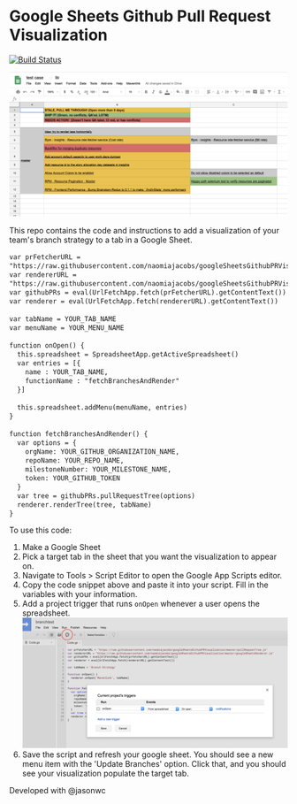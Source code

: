 # Google Sheets Github Pull Request Visualization

[![Build Status](https://travis-ci.org/naomiajacobs/googleSheetsGithubPRVisualization.svg?branch=master)](https://travis-ci.org/naomiajacobs/googleSheetsGithubPRVisualization)

![Visualization Screenshot](screenshots/visualization.png?raw=true)

This repo contains the code and instructions to add a visualization of your team's branch strategy to a tab in a Google Sheet.

```
var prFetcherURL = "https://raw.githubusercontent.com/naomiajacobs/googleSheetsGithubPRVisualization/master/pullRequestTree.js"
var rendererURL = "https://raw.githubusercontent.com/naomiajacobs/googleSheetsGithubPRVisualization/master/googleSheetsRenderer.js"
var githubPRs = eval(UrlFetchApp.fetch(prFetcherURL).getContentText())
var renderer = eval(UrlFetchApp.fetch(rendererURL).getContentText())

var tabName = YOUR_TAB_NAME
var menuName = YOUR_MENU_NAME

function onOpen() {
  this.spreadsheet = SpreadsheetApp.getActiveSpreadsheet()
  var entries = [{
    name : YOUR_TAB_NAME,
    functionName : "fetchBranchesAndRender"
  }]

  this.spreadsheet.addMenu(menuName, entries)
}

function fetchBranchesAndRender() {
  var options = {
    orgName: YOUR_GITHUB_ORGANIZATION_NAME,
    repoName: YOUR_REPO_NAME,
    milestoneNumber: YOUR_MILESTONE_NAME,
    token: YOUR_GITHUB_TOKEN
  }
  var tree = githubPRs.pullRequestTree(options)
  renderer.renderTree(tree, tabName)
}
```

To use this code:
1. Make a Google Sheet
2. Pick a target tab in the sheet that you want the visualization to appear on.
3. Navigate to Tools > Script Editor to open the Google App Scripts editor.
4. Copy the code snippet above and paste it into your script. Fill in the variables with your information.
5. Add a project trigger that runs `onOpen` whenever a user opens the spreadsheet.
![Trigger Screenshot](screenshots/triggers.png?raw=true)
6. Save the script and refresh your google sheet. You should see a new menu item with the 'Update Branches' option. Click that, and you should see your visualization populate the target tab.

Developed with @jasonwc
